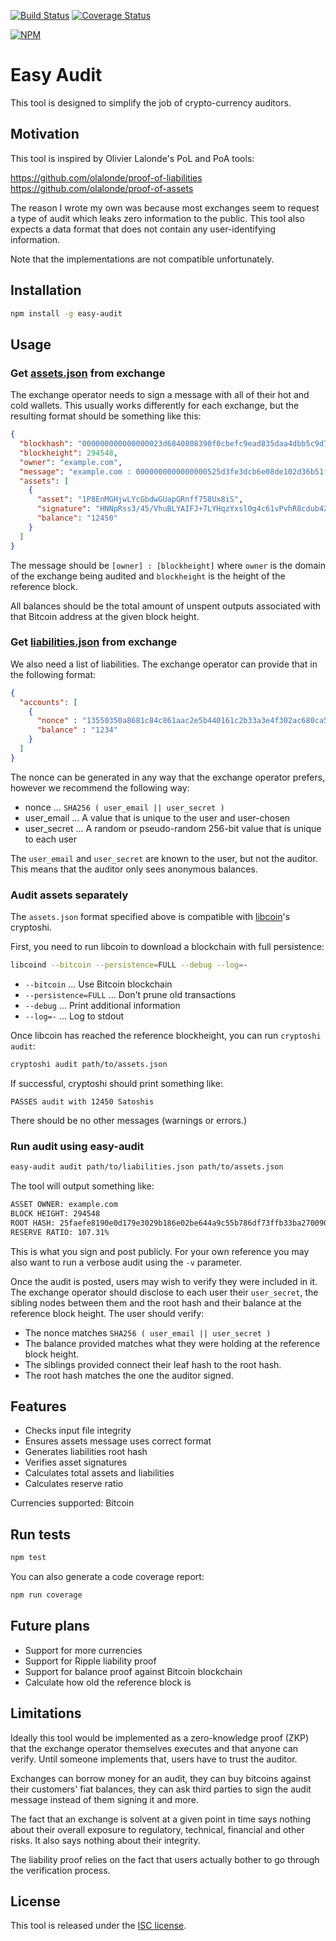 [![Build Status](https://travis-ci.org/justmoon/easy-audit.svg?branch=master)](https://travis-ci.org/justmoon/easy-audit) [![Coverage Status](https://coveralls.io/repos/justmoon/easy-audit/badge.png?branch=master)](https://coveralls.io/r/justmoon/easy-audit?branch=master)

[![NPM](https://nodei.co/npm/easy-audit.png)](https://www.npmjs.org/package/easy-audit)

# Easy Audit

This tool is designed to simplify the job of crypto-currency auditors.

## Motivation

This tool is inspired by Olivier Lalonde's PoL and PoA tools:

https://github.com/olalonde/proof-of-liabilities
https://github.com/olalonde/proof-of-assets

The reason I wrote my own was because most exchanges seem to request a type of
audit which leaks zero information to the public. This tool also expects a data
format that does not contain any user-identifying information.

Note that the implementations are not compatible unfortunately.

## Installation

``` sh
npm install -g easy-audit
```

## Usage

### Get [assets.json](test/data/assets.json) from exchange

The exchange operator needs to sign a message with all of their hot and cold
wallets. This usually works differently for each exchange, but the resulting
format should be something like this:

``` json
{
  "blockhash": "000000000000000023d6840808390f0cbefc9ead835daa4dbb5c9d7d0f205eb2",
  "blockheight": 294548,
  "owner": "example.com",
  "message": "example.com : 0000000000000000525d3fe3dcb6e08de102d36b51f466f689e33c869049c547",
  "assets": [
    {
      "asset": "1P8EnMGHjwLYcGbdwGUapGRnff758Ux8iS",
      "signature": "HNNpRss3/45/VhuBLYAIFJ+7LYHqzYxsl0g4c61vPvhR8cdub4ZTFLShObjatwrQAIn3haalqvnQqlH70fTVcv0=",
      "balance": "12450"
    }
  ]
}
```

The message should be `[owner] : [blockheight]` where `owner` is the domain of
the exchange being audited and `blockheight` is the height of the reference
block.

All balances should be the total amount of unspent outputs associated with that
Bitcoin address at the given block height.

### Get [liabilities.json](test/data/liabilities.json) from exchange

We also need a list of liabilities. The exchange operator can provide that in
the following format:

``` json
{
  "accounts": [
    {
      "nonce" : "13550350a8681c84c861aac2e5b440161c2b33a3e4f302ac680ca5b686de48de",
      "balance" : "1234"
    }
  ]
}
```

The nonce can be generated in any way that the exchange operator prefers,
however we recommend the following way:

* nonce ... `SHA256 ( user_email || user_secret )`
* user_email ... A value that is unique to the user and user-chosen
* user_secret ... A random or pseudo-random 256-bit value that is unique to each user

The `user_email` and `user_secret` are known to the user, but not the auditor.
This means that the auditor only sees anonymous balances.

### Audit assets separately

The `assets.json` format specified above is compatible with
[libcoin](https://github.com/libcoin/libcoin)'s cryptoshi.

First, you need to run libcoin to download a blockchain with full persistence:

``` sh
libcoind --bitcoin --persistence=FULL --debug --log=-
```

* `--bitcoin` ... Use Bitcoin blockchain
* `--persistence=FULL` ... Don't prune old transactions
* `--debug` ... Print additional information
* `--log=-` ... Log to stdout

Once libcoin has reached the reference blockheight, you can run `cryptoshi
audit`:

``` sh
cryptoshi audit path/to/assets.json
```

If successful, cryptoshi should print something like:

```
PASSES audit with 12450 Satoshis
```

There should be no other messages (warnings or errors.)

### Run audit using easy-audit

``` sh
easy-audit audit path/to/liabilities.json path/to/assets.json
```

The tool will output something like:

``` sh
ASSET OWNER: example.com
BLOCK HEIGHT: 294548
ROOT HASH: 25faefe8190e0d179e3029b186e02be644a9c55b786df73ffb33ba270090b022
RESERVE RATIO: 107.31%
```

This is what you sign and post publicly. For your own reference you may also
want to run a verbose audit using the `-v` parameter.

Once the audit is posted, users may wish to verify they were included in it. The
exchange operator should disclose to each user their `user_secret`, the sibling
nodes between them and the root hash and their balance at the reference block
height. The user should verify:

* The nonce matches `SHA256 ( user_email || user_secret )`
* The balance provided matches what they were holding at the reference
  block height.
* The siblings provided connect their leaf hash to the root hash.
* The root hash matches the one the auditor signed.

## Features

* Checks input file integrity
* Ensures assets message uses correct format
* Generates liabilities root hash
* Verifies asset signatures
* Calculates total assets and liabilities
* Calculates reserve ratio

Currencies supported: Bitcoin

## Run tests

``` sh
npm test
```

You can also generate a code coverage report:

``` sh
npm run coverage
```

## Future plans

* Support for more currencies
* Support for Ripple liability proof
* Support for balance proof against Bitcoin blockchain
* Calculate how old the reference block is

## Limitations

Ideally this tool would be implemented as a zero-knowledge proof (ZKP) that the
exchange operator themselves executes and that anyone can verify. Until someone
implements that, users have to trust the auditor.

Exchanges can borrow money for an audit, they can buy bitcoins against their
customers' fiat balances, they can ask third parties to sign the audit message
instead of them signing it and more.

The fact that an exchange is solvent at a given point in time says nothing about
their overall exposure to regulatory, technical, financial and other risks. It
also says nothing about their integrity.

The liability proof relies on the fact that users actually bother to go through
the verification process.

## License

This tool is released under the [ISC license](http://opensource.org/licenses/ISC).
